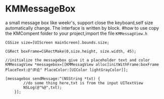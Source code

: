 # KMMessageBox
a small message box like weekr's, support close the keyboard,self size automatically change. The interface is written by block. 
#how to use
copy the KMCompent folder to your project,import the file `KMMessagView.h`

```objc
CGSize size=[UIScreen mainScreen].bounds.size;

CGRect boxFrame=CGRectMake(0,size.height, size.width, 45);

//initialize the messagebox give it a placeholder text and color
KMMessagView *messagebox=[[KMMessagView alloc]initWithFrame:boxFrame PlaceText:@"评论" PlaceColor:[UIColor lightGrayColor]];

[messagebox sendMessage:^(NSString *txt) {
        //do some thing here,txt is from the input UITextView
        NSLog(@"%@",txt);
    }];

```
